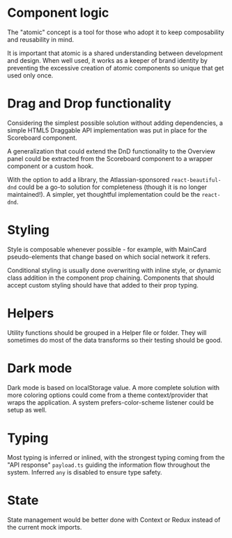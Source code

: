 # Component logic

The "atomic" concept is a tool for those who adopt it to keep composability and reusability in mind.

It is important that atomic is a shared understanding between development and design. When well used, it works as a keeper of brand identity by preventing the excessive creation of atomic components so unique that get used only once.

# Drag and Drop functionality

Considering the simplest possible solution without adding dependencies, a simple HTML5 Draggable API implementation was put in place for the Scoreboard component.

A generalization that could extend the DnD functionality to the Overview panel could be extracted from the Scoreboard component to a wrapper component or a custom hook.

With the option to add a library, the Atlassian-sponsored `react-beautiful-dnd` could be a go-to solution for completeness (though it is no longer maintained!). A simpler, yet thoughtful implementation could be the `react-dnd`.

# Styling

Style is composable whenever possible - for example, with MainCard pseudo-elements that change based on which social network it refers.

Conditional styling is usually done overwriting with inline style, or dynamic class addition in the component prop chaining. Components that should accept custom styling should have that added to their prop typing.

# Helpers

Utility functions should be grouped in a Helper file or folder. They will sometimes do most of the data transforms so their testing should be good.

# Dark mode

Dark mode is based on localStorage value.
A more complete solution with more coloring options could come from a theme context/provider that wraps the application.
A system prefers-color-scheme listener could be setup as well.

# Typing

Most typing is inferred or inlined, with the strongest typing coming from the "API response" `payload.ts` guiding the information flow throughout the system. Inferred `any` is disabled to ensure type safety.

# State

State management would be better done with Context or Redux instead of the current mock imports.
